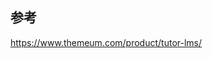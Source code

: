 ## 参考

<a href="https://www.themeum.com/product/tutor-lms/" target="_blank">https://www.themeum.com/product/tutor-lms/</a>
